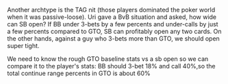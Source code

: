 
Another archtype is the TAG nit (those players dominated the poker world when it was passive-loose). Uri gave a BvB situation and asked, how wide can SB open?
If BB under 3-bets by a few percents and under-calls by just a few percents compared to GTO, SB can profitably open any two cards. On the other hands, against a guy who 3-bets more than GTO, we should open super tight.

We need to know the rough GTO baseline stats vs a sb open so we can compare it to the player's stats: BB should 3-bet 18% and call 40%,so the total continue range percents in GTO is about 60%